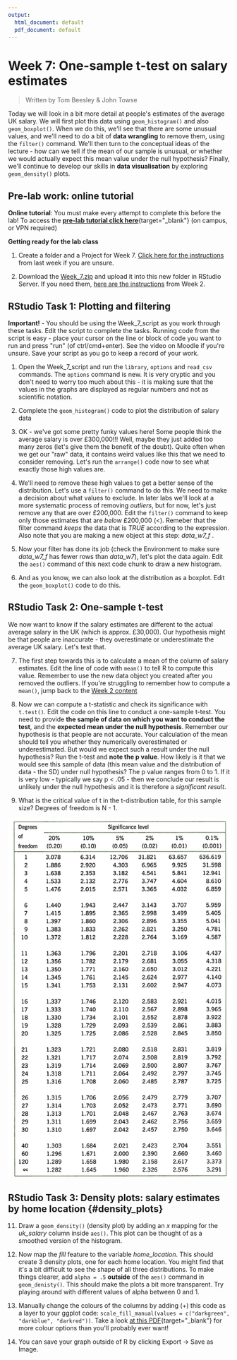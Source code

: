 ```yaml
---
output:
  html_document: default
  pdf_document: default
---
```





# Week 7: One-sample t-test on salary estimates

> Written by Tom Beesley & John Towse

Today we will look in a bit more detail at people's estimates of the average UK salary. We will first plot this data using `geom_histogram()` and also `geom_boxplot()`. When we do this, we'll see that there are some unusual values, and we'll need to do a bit of **data wrangling** to remove them, using the `filter()` command. We'll then turn to the conceptual ideas of the lecture - how can we tell if the mean of our sample is unusual, or whether we would actually expect this mean value under the null hypothesis? Finally, we'll continue to develop our skills in **data visualisation** by exploring `geom_density()` plots.

## Pre-lab work: online tutorial

**Online tutorial**: You must make every attempt to complete this before the lab! To access the [**pre-lab tutorial click here**](https://ma-rconnect.lancs.ac.uk/Week_7_LabPrep){target="_blank"} (on campus, or VPN required)

**Getting ready for the lab class** 

1. Create a folder and a Project for Week 7. [Click here for the instructions](#creating_project) from last week if you are unsure.

2. Download the [Week_7.zip](files/Week_7/Week_7.zip) and upload it into this new folder in RStudio Server. If you need them, [here are the instructions](#uploading_zip) from Week 2.

## RStudio Task 1: Plotting and filtering

**Important!** - You should be using the Week_7_script as you work through these tasks. Edit the script to complete the tasks. Running code from the script is easy - place your cursor on the line or block of code you want to run and press "run" (of ctrl/cmd+enter). See the video on Moodle if you're unsure. Save your script as you go to keep a record of your work.

1. Open the Week_7_script and run the `library`, `options` and `read_csv` commands. The `options` command is new. It is very cryptic and you don't need to worry too much about this - it is making sure that the values in the graphs are displayed as regular numbers and not as scientific notation.

2. Complete the `geom_histogram()` code to plot the distribution of salary data

3. OK - we've got some pretty funky values here! Some people think the average salary is over £300,000!!! Well, maybe they just added too many zeros (let's give them the benefit of the doubt). Quite often when we get our "raw" data, it contains weird values like this that we need to consider removing. Let's run the `arrange()` code now to see what exactly those high values are.

4. We'll need to remove these high values to get a better sense of the distribution. Let's use a `filter()` command to do this. We need to make a decision about what values to exclude. In later labs we'll look at a more systematic process of removing *outliers*, but for now, let's just remove any that are over £200,000. Edit the `filter()` command to keep only those estimates that are *below* £200,000 (<). Remeber that the filter command *keeps* the data that is *TRUE* according to the expression. Also note that you are making a new object at this step: *data_w7_f* .

5. Now your filter has done its job (check the Environment to make sure *data_w7_f* has fewer rows than *data_w7*), let's plot the data again. Edit the `aes()` command of this next code chunk to draw a new histogram.

6. And as you know, we can also look at the distribution as a boxplot. Edit the `geom_boxplot()` code to do this.

## RStudio Task 2: One-sample t-test

We now want to know if the salary estimates are different to the actual average salary in the UK (which is approx. £30,000). Our hypothesis might be that people are inaccurate - they overestimate or underestimate the average UK salary. Let's test that.

7. The first step towards this is to calculate a mean of the column of salary estimates. Edit the line of code with `mean()` to tell R to compute this value. Remember to use the new data object you created after you removed the outliers. If you're struggling to remember how to compute a `mean()`, jump back to the [Week 2 content](#mean_median)

8. Now we can compute a t-statistic and check its significance with `t.test()`. Edit the code on this line to conduct a one-sample t-test. You need to provide **the sample of data on which you want to conduct the test**, and the **expected mean under the null hypothesis**. Remember our hypothesis is that people are not accurate. Your calculation of the mean should tell you whether they numerically overestimated or underestimated. But would we expect such a result under the null hypothesis? Run the t-test and **note the p value**. How likely is it that we would see this sample of data (this mean value and the distribution of data - the SD) under null hypothesis? The p value ranges from 0 to 1. If it is very low - typically we say p < .05 - then we conclude our result is unlikely under the null hypothesis and it is therefore a *significant result*.

10. What is the critical value of t in the t-distribution table, for this sample size? Degrees of freedom is N - 1.


![](files/Week_7/ttable.png)

## RStudio Task 3: Density plots: salary estimates by home location {#density_plots}

11. Draw a `geom_density()` (density plot) by adding an *x* mapping for the *uk_salary* column inside `aes()`. This plot can be thought of as a smoothed version of the histogram.

12. Now map the *fill* feature to the variable *home_location*. This should create 3 density plots, one for each home location. You might find that it's a bit difficult to see the shape of all three distributions. To make things clearer, add `alpha = .5` **outside** of the `aes()` command in `geom_denisty()`. This should make the plots a bit more transparent. Try playing around with different values of alpha between 0 and 1. 

13. Manually change the colours of the columns by adding (+) this code as a layer to your ggplot code: `scale_fill_manual(values = c("darkgreen", "darkblue", "darkred"))`. Take a look [at this PDF](files/Week_7/Rcolor.pdf){target="_blank"} for more colour options than you'll probably ever want!

14. You can save your graph outside of R by clicking Export -> Save as Image. 


